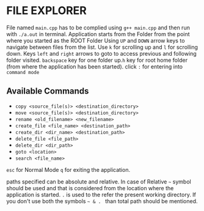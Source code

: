 
# FILE EXPLORER
File named `main.cpp` has to be complied using `g++ main.cpp` and then run with 
`./a.out` in terminal.
Application starts from the Folder from the point where you started as the ROOT Folder
Using `UP` and `DOWN` arrow keys to navigate between files from the list.
Use `k` for scrolling up and `l` for scrolling down.
Keys `left` and `right` arrows to goto to access previous and following folder visited.
`backspace` key for one folder up.`h` key for root home folder (from where the application has been started).
click `:` for entering into `command mode` 
 
 


## Available Commands

- `copy <source_file(s)> <destination_directory>`
- `move <source_file(s)> <destination_directory>`
- `rename <old_filename> <new_filename>`
- `create_file <file_name> <destination_path>`
- `create_dir <dir_name> <destination_path>`
- `delete_file <file_path>`
- `delete_dir <dir_path>`
- `goto <location>`
- `search <file_name>`

`esc` for Normal Mode `q` for exiting the application.

paths specified can be absolute and relative. In case of Relative `~` symbol 
should be used and that is considered from the location where the application is started.
`.` is used to the refer the present working directory.
If you don't use both the symbols `~ & . ` than total path should be mentioned.  

  